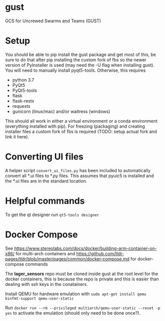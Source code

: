 # gust
GCS for Uncrewed Swarms and Teams (GUST)

# Setup
You should be able to pip install the gust package and get most of this, be sure to do that after pip installing the custom fork of fbs so the newer version of PyInstaller is used (may need the -U flag when installing gust). You will need to manually install pyqt5-tools. Otherwise, this requires

- python 3.7
- PyQt5
- PyQt5-tools
- flask
- flask-restx
- requests
- gunicorn (linux/mac) and/or waitress (windows)

 This should all work in either a virtual environment or a conda environment (everything installed with pip). For freezing (packaging) and creating installer files a custom fork of fbs is required (TODO: setup actual fork and link it here).

# Converting UI files
A helper script `convert_ui_files.py` has been included to automatically convert all \*.ui files to \*.py files. This assumes that pyuic5 is installed and the \*.ui files are in the standard location.

# Helpful commands
To get the qt designer run `qt5-tools designer`

# Docker Compose
See <https://www.stereolabs.com/docs/docker/building-arm-container-on-x86/> for multi-arch containers
and <https://github.com/tldr-pages/tldr/blob/master/pages/common/docker-compose.md> for docker-compose commands

The **lager_sensors** repo must be cloned inside gust at the root level for the docker containers, this is because the repo is private and this is easier than dealing with ssh keys in the conatainers.

Install QEMU for hardware emulation with `sudo apt-get install qemu binfmt-support qemu-user-static`

Run `docker run --rm --privileged multiarch/qemu-user-static --reset -p yes` to activate the emulation (should only need to be done once?).
